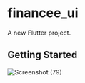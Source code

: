 # financee_ui

A new Flutter project.

## Getting Started

![Screenshot (79)](https://user-images.githubusercontent.com/112766296/202070079-77b5646a-62dd-4c23-94bd-d94248c767db.png)
